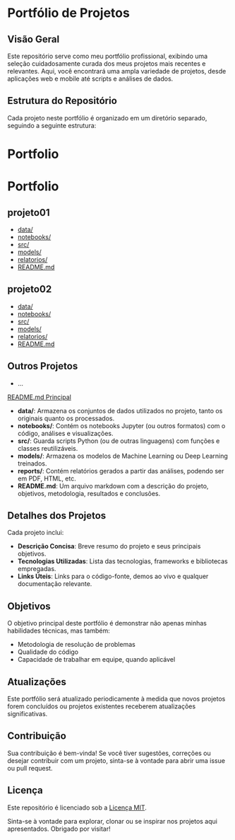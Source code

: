 # Portfólio de Projetos

## Visão Geral

Este repositório serve como meu portfólio profissional, exibindo uma seleção cuidadosamente curada dos meus projetos mais recentes e relevantes. Aqui, você encontrará uma ampla variedade de projetos, desde aplicações web e mobile até scripts e análises de dados.

## Estrutura do Repositório

Cada projeto neste portfólio é organizado em um diretório separado, seguindo a seguinte estrutura:

# Portfolio

# Portfolio

## projeto01
- [data/](projeto01/data/)
- [notebooks/](projeto01/notebooks/)
- [src/](projeto01/src/)
- [models/](projeto01/models/)
- [relatorios/](projeto01/relatorios/)
- [README.md](projeto01/README.md)

## projeto02
- [data/](projeto02/data/)
- [notebooks/](projeto02/notebooks/)
- [src/](projeto02/src/)
- [models/](projeto02/models/)
- [relatorios/](projeto02/relatorios/)
- [README.md](projeto02/README.md)

## Outros Projetos
- ...

[README.md Principal](README.md)





- **data/**: Armazena os conjuntos de dados utilizados no projeto, tanto os originais quanto os processados.
- **notebooks/**: Contém os notebooks Jupyter (ou outros formatos) com o código, análises e visualizações.
- **src/**: Guarda scripts Python (ou de outras linguagens) com funções e classes reutilizáveis.
- **models/**: Armazena os modelos de Machine Learning ou Deep Learning treinados.
- **reports/**: Contém relatórios gerados a partir das análises, podendo ser em PDF, HTML, etc.
- **README.md**: Um arquivo markdown com a descrição do projeto, objetivos, metodologia, resultados e conclusões.


## Detalhes dos Projetos

Cada projeto inclui:

- **Descrição Concisa**: Breve resumo do projeto e seus principais objetivos.
- **Tecnologias Utilizadas**: Lista das tecnologias, frameworks e bibliotecas empregadas.
- **Links Úteis**: Links para o código-fonte, demos ao vivo e qualquer documentação relevante.

## Objetivos

O objetivo principal deste portfólio é demonstrar não apenas minhas habilidades técnicas, mas também:

- Metodologia de resolução de problemas
- Qualidade do código
- Capacidade de trabalhar em equipe, quando aplicável

## Atualizações

Este portfólio será atualizado periodicamente à medida que novos projetos forem concluídos ou projetos existentes receberem atualizações significativas.

## Contribuição

Sua contribuição é bem-vinda! Se você tiver sugestões, correções ou desejar contribuir com um projeto, sinta-se à vontade para abrir uma issue ou pull request.

## Licença

Este repositório é licenciado sob a [Licença MIT](LICENSE).

Sinta-se à vontade para explorar, clonar ou se inspirar nos projetos aqui apresentados. Obrigado por visitar!
